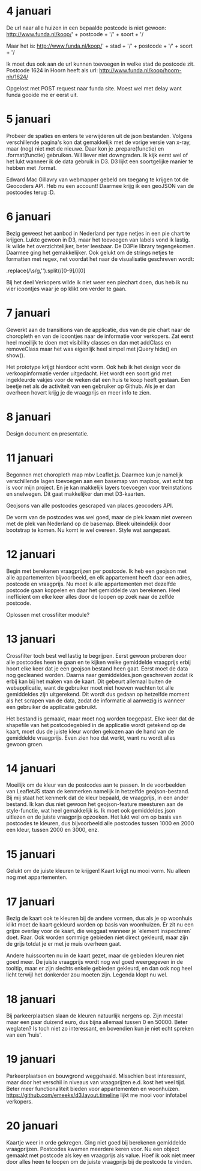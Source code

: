 # 4 januari
De url naar alle huizen in een bepaalde postcode is niet gewoon: 
http://www.funda.nl/koop/' + postcode + '/' + soort + '/

Maar het is:
http://www.funda.nl/koop/' + stad + '/' + postcode + '/' + soort + '/

Ik moet dus ook aan de url kunnen toevoegen in welke stad de postcode zit. Postcode 1624 in Hoorn heeft als url:
http://www.funda.nl/koop/hoorn-nh/1624/

Opgelost met POST request naar funda site. Moest wel met delay want funda gooide me er eerst uit.

# 5 januari
Probeer de spaties en enters te verwijderen uit de json bestanden. Volgens verschillende pagina's kon dat gemakkelijk met de vorige versie van x-ray, maar (nog) niet met de nieuwe. Daar kon je .prepare(functie) en .format(functie) gebruiken. Wil liever niet downgraden. Ik kijk eerst wel of het lukt wanneer ik de data gebruik in D3. D3 lijkt een soortgelijke manier te hebben met .format. 

Edward Mac Gillavry van webmapper gebeld om toegang te krijgen tot de Geocoders API. Heb nu een account! Daarmee krijg ik een geoJSON van de postcodes terug :D.

# 6 januari
Bezig geweest het aanbod in Nederland per type netjes in een pie chart te krijgen. Lukte gewoon in D3, maar het toevoegen van labels vond ik lastig. Ik wilde het overzichtelijker, beter leesbaar. De D3Pie library tegengekomen. Daarmee ging het gemakkelijker. Ook gelukt om de strings netjes te formatten met regex, net voordat het naar de visualisatie geschreven wordt:

.replace(/\s/g,'').split(/[0-9]/)[0]

Bij het deel Verkopers wilde ik niet weer een piechart doen, dus heb ik nu vier icoontjes waar je op klikt om verder te gaan.

# 7 januari
Gewerkt aan de transitions van de applicatie, dus van de pie chart naar de choropleth en van de icoontjes naar de informatie voor verkopers. Zat eerst heel moeilijk te doen met visibility classes en dan met addClass en removeClass maar het was eigenlijk heel simpel met jQuery hide() en show(). 

Het prototype krijgt hierdoor echt vorm. Ook heb ik het design voor de verkoopinformatie verder uitgedacht. Het wordt een soort grid met ingekleurde vakjes voor de weken dat een huis te koop heeft gestaan. Een beetje net als de activiteit van een gebruiker op Github. Als je er dan overheen hovert krijg je de vraagprijs en meer info te zien. 

# 8 januari
Design document en presentatie.

# 11 januari
Begonnen met choropleth map mbv Leaflet.js. Daarmee kun je namelijk verschillende lagen toevoegen aan een basemap van mapbox, wat echt top is voor mijn project. En je kan makkelijk layers toevoegen voor treinstations en snelwegen. Dit gaat makkelijker dan met D3-kaarten. 

Geojsons van alle postcodes gescraped van places.geocoders API. 

De vorm van de postcodes was wel goed, maar de plek kwam niet overeen met de plek van Nederland op de basemap. Bleek uiteindelijk door bootstrap te komen. Nu komt ie wel overeen. Style wat aangepast.

# 12 januari
Begin met berekenen vraagprijzen per postcode. Ik heb een geojson met alle appartementen bijvoorbeeld, en elk appartement heeft daar een adres, postcode en vraagprijs. Nu moet ik alle appartementen met dezelfde postcode gaan koppelen en daar het gemiddelde van berekenen. Heel inefficient om elke keer alles door de loopen op zoek naar de zelfde postcode. 

Oplossen met crossfilter module?

# 13 januari
Crossfilter toch best wel lastig te begrijpen. Eerst gewoon proberen door alle postcodes heen te gaan en te kijken welke gemiddelde vraagprijs erbij hoort elke keer dat je een geojson bestand heen gaat. Eerst moet de data nog gecleaned worden. Daarna naar gemiddeldes.json geschreven zodat ik erbij kan bij het maken van de kaart. Dit gebeurt allemaal buiten de webapplicatie, want de gebruiker moet niet hoeven wachten tot alle gemiddeldes zijn uitgerekend. Dit wordt dus gedaan op hetzelfde moment als het scrapen van de data, zodat de informatie al aanwezig is wanneer een gebruiker de applicatie gebruikt. 

Het bestand is gemaakt, maar moet nog worden toegepast. Elke keer dat de shapefile van het postcodegebied in de applicatie wordt getekend op de kaart, moet dus de juiste kleur worden gekozen aan de hand van de gemiddelde vraagprijs. Even zien hoe dat werkt, want nu wordt alles gewoon groen.

# 14 januari
Moeilijk om de kleur van de postcodes aan te passen. In de voorbeelden van LeafletJS staan de kenmerken namelijk in hetzelfde geojson-bestand. Bij mij staat het kenmerk dat de kleur bepaald, de vraagprijs, in een ander bestand. Ik kan dus niet gewoon het geojson-feature meesturen aan de style-functie, wat heel gemakkelijk is. Ik moet ook gemiddeldes.json uitlezen en de juiste vraagprijs opzoeken. Het lukt wel om op basis van postcodes te kleuren, dus bijvoorbeeld alle postcodes tussen 1000 en 2000 een kleur, tussen 2000 en 3000, enz.

# 15 januari
Gelukt om de juiste kleuren te krijgen! Kaart krijgt nu mooi vorm. Nu alleen nog met appartementen.

# 17 januari
Bezig de kaart ook te kleuren bij de andere vormen, dus als je op woonhuis klikt moet de kaart gekleurd worden op basis van woonhuizen. Er zit nu een grijze overlay voor de kaart, die weggaat wanneer je ´element inspecteren´ doet. Raar. Ook worden sommige gebieden niet direct gekleurd, maar zijn de grijs totdat je er met je muis overheen gaat.

Andere huissoorten nu in de kaart gezet, maar de gebieden kleuren niet goed meer. De juiste vraagprijs wordt nog wel goed weergegeven in de tooltip, maar er zijn slechts enkele gebieden gekleurd, en dan ook nog heel licht terwijl het donkerder zou moeten zijn. Legenda klopt nu wel.

# 18 januari
Bij parkeerplaatsen slaan de kleuren natuurlijk nergens op. Zijn meestal maar een paar duizend euro, dus bijna allemaal tussen 0 en 50000. Beter weglaten? Is toch niet zo interessant, en bovendien kun je niet echt spreken van een 'huis'.

# 19 januari
Parkeerplaatsen en bouwgrond weggehaald. Misschien best interessant, maar door het verschil in niveaus van vraagprijzen e.d. kost het veel tijd. Beter meer functionaliteit bieden voor appartementen en woonhuizen. https://github.com/emeeks/d3.layout.timeline lijkt me mooi voor infotabel verkopers. 

# 20 januari
Kaartje weer in orde gekregen. Ging niet goed bij berekenen gemiddelde vraagprijzen. Postcodes kwamen meerdere keren voor. Nu een object gemaakt met postcode als key en vraagprijs als value. Hoef ik ook niet meer door alles heen te loopen om de juiste vraagprijs bij de postcode te vinden. 